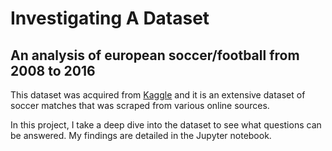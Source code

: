 # Investigating A Dataset

## An analysis of european soccer/football from 2008 to 2016

This dataset was acquired from [Kaggle](https://www.kaggle.com/datasets/hugomathien/soccer) and it is an extensive dataset of soccer matches that was scraped from various online sources.

In this project, I take a deep dive into the dataset to see what questions can be answered. My findings are detailed in the Jupyter notebook.
